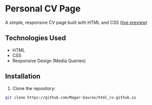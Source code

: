 # Personal CV Page

A simple, responsive CV page built with HTML and CSS ([live preview](https://magar-gaurav.github.io/html_cv.github.io))
## Technologies Used
- HTML
- CSS
- Responsive Design (Media Queries)

## Installation
1. Clone the repository:
```bash
git clone https://github.com/Magar-Gaurav/html_cv.github.io
 

